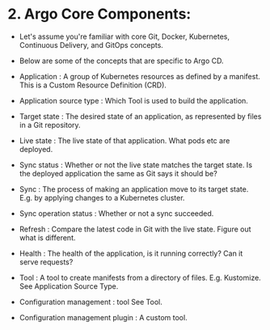 # 2. Argo Core Components:

+ Let's assume you're familiar with core Git, Docker, Kubernetes, Continuous Delivery, and GitOps concepts. 
+ Below are some of the concepts that are specific to Argo CD.

+ Application                      :   A group of Kubernetes resources as defined by a manifest. This is a Custom Resource Definition (CRD).
+ Application source type          :   Which Tool is used to build the application.
+ Target state                     :   The desired state of an application, as represented by files in a Git repository.
+ Live state                       :   The live state of that application. What pods etc are deployed.
+ Sync status                      :   Whether or not the live state matches the target state. Is the deployed application the same as Git says it should be?
+ Sync                             :   The process of making an application move to its target state. E.g. by applying changes to a Kubernetes cluster.
+ Sync operation status            :   Whether or not a sync succeeded.
+ Refresh                          :   Compare the latest code in Git with the live state. Figure out what is different.
+ Health                           :   The health of the application, is it running correctly? Can it serve requests?
+ Tool                             :   A tool to create manifests from a directory of files. E.g. Kustomize. See Application Source Type.
+ Configuration management         :   tool See Tool.
+ Configuration management plugin  :  A custom tool.
